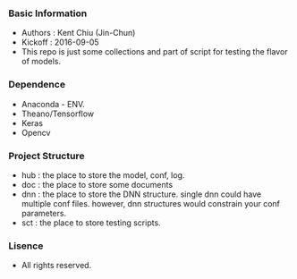 ### Basic Information
- Authors : Kent Chiu (Jin-Chun)
- Kickoff : 2016-09-05
- This repo is just some collections and part of script for testing the flavor of models.

### Dependence
- Anaconda - ENV.
- Theano/Tensorflow
- Keras
- Opencv

### Project Structure
- hub : the place to store the model, conf, log.
- doc : the place to store some documents
- dnn : the place to store the DNN structure. single dnn could have multiple conf files. however, dnn structures would constrain your conf parameters.
- sct : the place to store testing scripts.

### Lisence
- All rights reserved.
